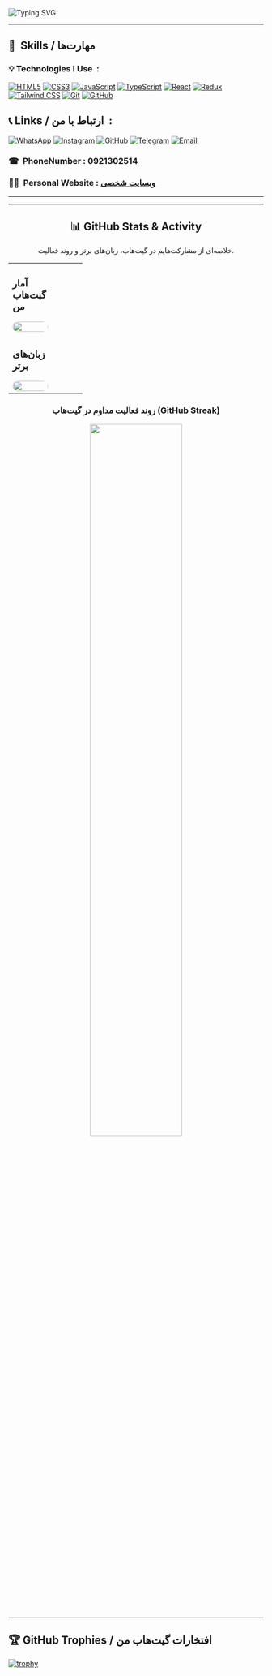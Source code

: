    <img align="center" src="https://readme-typing-svg.herokuapp.com?font=Fira+Code&duration=3000&pause=1000&color=green&center=true&vCenter=true&width=435&lines=Hi🖐+I'm+Arshia+Saberi😎;Front-end+Developer&nbsp🧑‍💻;React+%7C+TypeScript+%7C+Redux+Expert&nbsp👨‍💻" alt="Typing SVG" />
<hr>

## 💼&nbsp; Skills / مهارت‌ها

### 💡 Technologies I Use&nbsp; :

[![HTML5](https://img.shields.io/badge/HTML5-E34F26?style=for-the-badge&logo=html5&logoColor=white)](https://developer.mozilla.org/en-US/docs/Web/Guide/HTML/HTML5)
[![CSS3](https://img.shields.io/badge/CSS3-1572B6?style=for-the-badge&logo=css3&logoColor=white)](https://developer.mozilla.org/en-US/docs/Web/CSS)
[![JavaScript](https://img.shields.io/badge/JavaScript-F7DF1E?style=for-the-badge&logo=javascript&logoColor=black)](https://developer.mozilla.org/en-US/docs/Web/JavaScript)
[![TypeScript](https://img.shields.io/badge/TypeScript-3178C6?style=for-the-badge&logo=typescript&logoColor=white)](https://www.typescriptlang.org/)
[![React](https://img.shields.io/badge/React-61DAFB?style=for-the-badge&logo=react&logoColor=black)](https://reactjs.org/)
[![Redux](https://img.shields.io/badge/Redux-764ABC?style=for-the-badge&logo=redux&logoColor=white)](https://redux.js.org/)
[![Tailwind CSS](https://img.shields.io/badge/Tailwind_CSS-38B2AC?style=for-the-badge&logo=tailwind-css&logoColor=white)](https://tailwindcss.com/)
[![Git](https://img.shields.io/badge/Git-F05032?style=for-the-badge&logo=git&logoColor=white)](https://git-scm.com/)
[![GitHub](https://img.shields.io/badge/GitHub-181717?style=for-the-badge&logo=github&logoColor=white)](https://github.com/)



## 📞&nbsp;Links / ارتباط با من&nbsp; :

[![WhatsApp](https://img.shields.io/badge/WhatsApp-25D366?style=for-the-badge&logo=whatsapp&logoColor=white)](https://wa.me/989213025141)
[![Instagram](https://img.shields.io/badge/Instagram-E4405F?style=for-the-badge&logo=instagram&logoColor=white)](https://instagram.com/arshiasaberi015)
[![GitHub](https://img.shields.io/badge/GitHub-181717?style=for-the-badge&logo=github&logoColor=white)](https://github.com/ArshiaSaberi)
[![Telegram](https://img.shields.io/badge/Telegram-0088CC?style=for-the-badge&logo=telegram&logoColor=white)](https://t.me/ArshiaSaberi015)
[![Email](https://img.shields.io/badge/Email-D14836?style=for-the-badge&logo=gmail&logoColor=white)](mailto:arshiasaberi015@gmail.com)

### ☎&nbsp; PhoneNumber : 0921302514
### 👱‍♂️&nbsp; Personal Website : <a href="https://arshiasaberi.github.io/arshiasaberiproject/" target="_blank">وبسایت شخصی</a>
<hr>
















<hr>
<h2 align="center">📊 GitHub Stats & Activity</h2>
<p align="center">خلاصه‌ای از مشارکت‌هایم در گیت‌هاب، زبان‌های برتر و روند فعالیت.</p>




<table width="100%">
  <tr>
    <td width="48%" style="display: flex; flex-direction: column; align-items: center; justify-content: center; vertical-align: middle;">
      <h3>آمار گیت‌هاب من</h3>
      <img src="https://github-readme-stats.vercel.app/api?username=ArshiaSaberi&show_icons=true&theme=gruvbox&border_radius=10" width="100%" style="border-radius:10px; max-width: 400px;" />
    </td>
    <td width="48%" style="display: flex; flex-direction: column; align-items: center; justify-content: center; vertical-align: middle;">
      <h3>زبان‌های برتر</h3>
      <img src="https://github-readme-stats.vercel.app/api/top-langs/?username=ArshiaSaberi&layout=compact&theme=gruvbox" width="100%" style="border-radius:10px; max-width: 400px;" />
    </td>
  </tr>
</table>

<div align="center" style="margin-top: 20px;">
  <h3>روند فعالیت مداوم در گیت‌هاب (GitHub Streak)</h3>
  <img src="https://streak-stats.demolab.com?user=ArshiaSaberi&theme=gruvbox&hide_border=false" width="60%" style="border-radius:10px;" />
</div>

<hr>


## 🏆 GitHub Trophies / افتخارات گیت‌هاب من

[![trophy](https://github-profile-trophy.vercel.app/?username=ArshiaSaberi&theme=onedark)](https://github.com/ArshiaSaberi)
